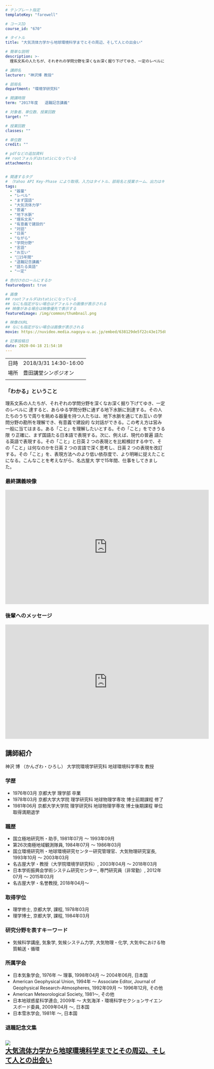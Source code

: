 ```yaml
---
# テンプレート指定
templateKey: "farewell"

# コースID
course_id: "670"

# タイトル
title: "大気流体力学から地球環境科学までとその周辺、そして人との出会い"

# 簡単な説明
description: >-
  理系文系の人たちが、それぞれの学問分野を深くなお深く掘り下げてゆき、一定のレベルに 達すると、あらゆる学問分野に通ずる地下水脈に到達する。その人たちのうちで周りを眺める器量を持つ人たちは、地下水脈を通じてお互い の学問分野の勘所を理解でき、有意義で建設的 な対話ができる。この考え方は営み一般に当てはまる。ある「こと」を理解したいとする。その「こと」をできうる限 り正確に ....

# 講師名
lecturer: "神沢博 教授"

# 部局名
department: "環境学研究科"

# 開講時限
term: "2017年度	退職記念講義"

# 対象者、単位数、授業回数
target: ""

# 授業回数
classes: ""

# 単位数
credit: ""

# pdfなどの追加資料
## rootフォルダはstaticになっている
attachments:


# 関連するタグ
# （Yahoo API Key-Phase により取得。入力はタイトル、部局名と授業ホーム、出力はキーフレーズ（tags））
tags:
  - "器量"
  - "レベル"
  - "まず国語"
  - "大気流体力学"
  - "普遍"
  - "地下水脈"
  - "理系文系"
  - "有意義で建設的"
  - "対話"
  - "日英"
  - "ながら"
  - "学問分野"
  - "言語"
  - "お互い"
  - "゙15年間"
  - "退職記念講義"
  - "語たる英語"
  - "一定"

# 色付けのロールにするか
featuredpost: true

# 画像
## rootフォルダはstaticになっている
## なにも指定がない場合はデフォルトの画像が表示される
## 映像がある場合は映像優先で表示する
featuredimage: /img/common/thumbnail.png

# 映像のURL
## なにも指定がない場合は画像が表示される
movie: https://nuvideo.media.nagoya-u.ac.jp/embed/638129de5f22c43e175d81e3d81f647650a05819

# 記事投稿日
date: 2020-04-18 21:54:10
---
```


|   |   |
|---|---|
| 日時 | 2018/3/31  14:30-16:00 |
| 場所 | 豊田講堂シンポジオン |
|   |   |


### 「わかる」ということ

理系文系の人たちが、それぞれの学問分野を深くなお深く掘り下げてゆき、一定のレベルに 達すると、あらゆる学問分野に通ずる地下水脈に到達する。その人たちのうちで周りを眺める器量を持つ人たちは、地下水脈を通じてお互い の学問分野の勘所を理解でき、有意義で建設的 な対話ができる。この考え方は営み一般に当てはまる。ある「こと」を理解したいとする。その「こと」をできうる限 り正確に、まず国語たる日本語で表現する。次に、例えば、現代の普遍 語たる英語で表現する。その「こと」と日英 2 つの表現とを比較検討する中で、その「こと」は何なのかを日英 2 つの言語で深く思考し、日英 2 つの表現を改訂する。その「こと」を、表現方法へのより低い依存度で、より明晰に捉えたことになる。こんなことを考えながら、名古屋大 学で15年間、仕事をしてきました。


<h3>
最終講義映像
</h3>
<iframe src="https://nuvideo.media.nagoya-u.ac.jp/embed/638129de5f22c43e175d81e3d81f647650a05819" width="640" height="360" frameborder="0" allowfullscreen></iframe>
<h3>
後輩へのメッセージ
</h3>
<iframe src="https://nuvideo.media.nagoya-u.ac.jp/embed/4aefe227abaa009ddcafd884bdce1b4d3c6af41f" width="640" height="360" frameborder="0" allowfullscreen></iframe>



## 講師紹介
神沢 博 （かんざわ・ひろし） 大学院環境学研究科 地球環境科学専攻 教授

### 学歴
* 1976年03月 京都大学 理学部 卒業
* 1978年03月 京都大学大学院 理学研究科 地球物理学専攻 博士前期課程 修了
* 1981年06月 京都大学大学院 理学研究科 地球物理学専攻 博士後期課程 単位取得満期退学

### 職歴
* 国立極地研究所・助手, 1981年07月 ～ 1993年09月
* 第26次南極地域観測隊員, 1984年07月 ～ 1986年03月
* 国立環境研究所・地球環境研究センター研究管理官、大気物理研究室長, 1993年10月 ～ 2003年03月
* 名古屋大学・教授（大学院環境学研究科）, 2003年04月 ～  2018年03月
* 日本学術振興会学術システム研究センター, 専門研究員（非常勤）, 2012年07月 ～ 2015年03月
* 名古屋大学・名誉教授, 2018年04月～

### 取得学位
* 理学修士, 京都大学, 課程, 1978年03月
* 理学博士, 京都大学, 課程, 1984年03月

### 研究分野を表すキーワード
* 気候科学講座, 気象学, 気候システム力学, 大気物理・化学, 大気中における物質輸送・循環

### 所属学会
* 日本気象学会, 1976年 〜 理事, 1998年04月 ～ 2004年06月, 日本国
* American Geophysical Union, 1994年 〜  Associate Editor, Journal of Geophysical Research-Atmospheres, 1992年09月 ～ 1996年12月, その他
* American Meteorological Society, 1981〜, その他
* 日本地球惑星科学連合, 2009年 〜 大気海洋・環境科学セクションサイエンスボード委員, 2009年04月 ～, 日本国
* 日本雪氷学会, 1981年 〜, 日本国


### 退職記念文集

<a href="http://ocw.nagoya-u.jp/files/670/65200.pdf" target="blank">![](https://ocw.nagoya-u.jp/files/670/4.jpg) </br> [大気流体力学から地球環境科学までとその周辺、そして人との出会い](https://ocw.nagoya-u.jp/files/670/65200.pdf) </a>
-----